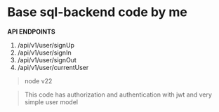 # Base sql-backend code by me

**API ENDPOINTS**

1. /api/v1/user/signUp
2. /api/v1/user/signIn
3. /api/v1/user/signOut
4. /api/v1/user/currentUser

> node v22

> This code has authorization and authentication with jwt and very simple user model
